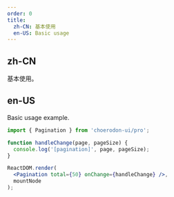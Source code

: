 ```yaml
---
order: 0
title:
  zh-CN: 基本使用
  en-US: Basic usage
---
```


## zh-CN

基本使用。

## en-US

Basic usage example.

````jsx
import { Pagination } from 'choerodon-ui/pro';

function handleChange(page, pageSize) {
  console.log('[pagination]', page, pageSize);
}

ReactDOM.render(
  <Pagination total={50} onChange={handleChange} />,
  mountNode
);
````
